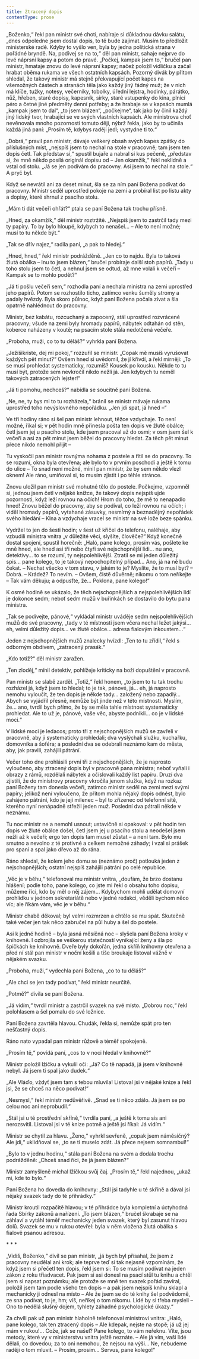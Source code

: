 ```yaml
---
title: Ztracený dopis
contentType: prose
---
```


„Boženko,“ řekl pan ministr své choti, nabíraje si důkladnou dávku salátu, „dnes odpoledne jsem dostal dopis, to tě bude zajímat. Musím to předložit ministerské radě. Kdyby to vyšlo ven, byla by jedna politická strana v pořádné bryndě. Na, podívej se na to,“ děl pan ministr, sahaje nejprve do levé náprsní kapsy a potom do pravé. „Počkej, kampak jsem to,“ bručel pan ministr, hmataje znovu do levé náprsní kapsy; načež položil vidličku a začal hrabat oběma rukama ve všech ostatních kapsách. Pozorný divák by přitom shledal, že takový ministr má stejně překvapující počet kapes na všemožných částech a stranách těla jako každý jiný řádný muž; že v nich má klíče, tužky, notesy, večerníky, tobolky, úřední lejstra, hodinky, párátko, nůž, hřeben, staré dopisy, kapesník, sirky, staré vstupenky do kina, plnicí péro a četné jiné předměty denní potřeby; a že hrabaje se v kapsách mumlá „kampak jsem to dal“, „to jsem blázen“, „počkejme“, tak jako by činil každý jiný lidský tvor, hrabající se ve svých vlastních kapsách. Ale ministrova choť nevěnovala mnoho pozornosti tomuto ději, nýbrž řekla, jako by to učinila každá jiná paní: „Prosím tě, kdybys raději jedl; vystydne ti to.“

„Dobrá,“ pravil pan ministr, dávaje veškerý obsah svých kapes zpátky do příslušných míst, „nejspíš jsem to nechal na stole v pracovně; tam jsem ten dopis četl. Tak představ si,“ spustil bujaře a nabral si kus pečeně, „představ si, že mně někdo posílá originál dopisu od – Jen okamžik,“ řekl neklidně a vstal od stolu. „Já se jen podívám do pracovny. Asi jsem to nechal na stole.“ A pryč byl.

Když se nevrátil ani za deset minut, šla se za ním paní Božena podívat do pracovny. Ministr seděl uprostřed pokoje na zemi a probíral list po listu akty a dopisy, které shrnul z psacího stolu.

„Mám ti dát večeři ohřát?“ ptala se paní Božena tak trochu přísně.

„Hned, za okamžik,“ děl ministr roztržitě. „Nejspíš jsem to zastrčil tady mezi ty papíry. To by bylo hloupé, kdybych to nenašel… – Ale to není možné; musí to tu někde být.“

„Tak se dřív najez,“ radila paní, „a pak to hledej.“

„Hned, hned,“ řekl ministr podrážděně. „Jen co to najdu. Byla to taková žlutá obálka – Inu to jsem blázen,“ bručel probíraje další stoh papírů. „Tady u toho stolu jsem to četl, a nehnul jsem se odtud, až mne volali k večeři – Kampak se to mohlo podět?“

„Já ti pošlu večeři sem,“ rozhodla paní a nechala ministra na zemi uprostřed jeho papírů. Potom se rozhostilo ticho, zatímco venku šuměly stromy a padaly hvězdy. Byla skoro půlnoc, když paní Božena počala zívat a šla opatrně nahlédnout do pracovny.

Ministr, bez kabátu, rozcuchaný a zapocený, stál uprostřed rozvrácené pracovny; všude na zemi byly hromady papírů, nábytek odtahán od stěn, koberce naházeny v koutě; na psacím stole stála nedotčená večeře.

„Proboha, muži, co to tu děláš?“ vyhrkla paní Božena.

„Ježíšikriste, dej mi pokoj,“ rozzuřil se ministr. „Copak mě musíš vyrušovat každých pět minut?“ Ovšem hned si uvědomil, že jí křivdí, a řekl mírněji: „To se musí prohledat systematicky, rozumíš? Kousek po kousku. Někde to tu musí být, protože sem nevkročil nikdo nežli já. Jen kdybych tu neměl takových zatracených lejster!“

„Já ti pomohu, nechceš?“ nabídla se soucitně paní Božena.

„Ne, ne, ty bys mi to tu rozházela,“ bránil se ministr mávaje rukama uprostřed toho nevýslovného nepořádku. „Jen jdi spat, já hned –“

Ve tři hodiny ráno si šel pan ministr lehnout, těžce vzdychaje. To není možné, říkal si; v pět hodin mně přinesla pošta ten dopis ve žluté obálce; četl jsem jej u psacího stolu, kde jsem pracoval až do osmi; v osm jsem šel k večeři a asi za pět minut jsem běžel do pracovny hledat. Za těch pět minut přece nikdo nemohl přijít –

Tu vyskočil pan ministr rovnýma nohama z postele a řítil se do pracovny. To se rozumí, okna byla otevřena; ale bylo to v prvním poschodí a ještě k tomu do ulice – To snad není možné, mínil pan ministr, že by sem někdo vlezl oknem! Ale ráno, umiňoval si, to musím zjistit i po téhle stránce.

Znovu uložil pan ministr své mohutné tělo do postele. Počkejme, vzpomněl si, jednou jsem četl v nějaké knížce, že takový dopis nejspíš ujde pozornosti, když leží rovnou na očích! Hrom do toho, že mě to nenapadlo hned! Znovu běžel do pracovny, aby se podíval, co leží rovnou na očích; i viděl hromady papírů, vytahané zásuvky, nesmírný a beznadějný nepořádek svého hledání – Klna a vzdychaje vracel se ministr na své lože beze spánku.

Vydržel to jen do šesti hodin; v šest už křičel do telefonu, naléhaje, aby vzbudili ministra vnitra „v důležité věci, slyšíte, člověče?“ Když konečně dostal spojení, spustil horečně: „Haló, pane kolego, prosím vás, pošlete ke mně hned, ale hned asi tři nebo čtyři své nejschopnější lidi… nu ano, detektivy… to se rozumí, ty nejspolehlivější. Ztratil se mi jeden důležitý spis… pane kolego, to je takový nepochopitelný případ… Ano, já na ně budu čekat. – Nechat všecko v tom stavu, v jakém to je? Myslíte, že to musí byt? – Dobrá. – Krádež? To nevím. – Ovšem, čistě důvěrně; nikomu o tom neříkejte – Tak vám děkuju; a odpusťte, že… Poklona, pane kolego!“

K osmé hodině se ukázalo, že těch nejschopnějších a nejspolehlivějších lidí je dokonce sedm; neboť sedm mužů v buřinkách se dostavilo do bytu pana ministra.

„Tak se podívejte, pánové,“ vykládal ministr uváděje sedm nejspolehlivějších mužů do své pracovny, „tady v té místnosti jsem včera nechal ležet jakýsi… eh, velmi důležitý dopis… ve žluté obálce… adresa fialovým inkoustem…“

Jeden z nejschopnějších mužů znalecky hvízdl: „Ten to tu zřídil,“ řekl s odborným obdivem, „zatracený prasák.“

„Kdo totiž?“ děl ministr zaražen.

„Ten zloděj,“ mínil detektiv, pohlížeje kriticky na boží dopuštění v pracovně.

Pan ministr se slabě zarděl. „Totiž,“ řekl honem, „to jsem to tu tak trochu rozházel já, když jsem to hledal; to je tak, pánové, já… eh, já naprosto nemohu vyloučit, že ten dopis je někde tady… založený nebo zapadlý… Abych se vyjádřil přesně, nemůže být jinde než v této místnosti. Myslím, že… ano, tvrdil bych přímo, že by se měla tahle místnost systematicky prohledat. Ale to už je, pánové, vaše věc, abyste podnikli… co je v lidské moci.“

V lidské moci je ledacos; proto tři z nejschopnějších mužů se zavřeli v pracovně, aby ji systematicky prohledali; dva vyslýchali služku, kuchařku, domovníka a šoféra; a poslední dva se odebrali neznámo kam do města, aby, jak pravili, zahájili pátrání.

Večer toho dne prohlásili první tři z nejschopnějších, že je naprosto vyloučeno, aby ztracený dopis byl v pracovně pana ministra; neboť vyňali i obrazy z rámů, rozdělali nábytek a očíslovali každý list papíru. Druzí dva zjistili, že do ministrovy pracovny vkročila jenom služka, když na rozkaz paní Boženy tam donesla večeři, zatímco ministr seděl na zemi mezi svými papíry; jelikož není vyloučeno, že přitom mohla nějaký dopis odnést, bylo zahájeno pátrání, kdo je její milenec – byl to zřízenec od telefonní sítě, kterého nyní nenápadně střežil jeden muž. Poslední dva pátrali někde v neznámu.

Tu noc ministr ne a nemohl usnout; ustavičně si opakoval: v pět hodin ten dopis ve žluté obálce došel, četl jsem jej u psacího stolu a neodešel jsem nežli až k večeři; ergo ten dopis tam musel zůstat – a není tam. Bylo mu smutno a nevolno z té protivné a celkem nemožné záhady; i vzal si prášek pro spaní a spal jako dřevo až do rána.

Ráno shledal, že kolem jeho domu se (neznámo proč) potlouká jeden z nejschopnějších; ostatní nejspíš zahájili pátrání po celé republice.

„Věc je v běhu,“ telefonoval mu ministr vnitra, „doufám, že brzo dostanu hlášení; podle toho, pane kolego, co jste mi řekl o obsahu toho dopisu, můžeme říci, kdo by měl o něj zájem… Kdybychom mohli udělat domovní prohlídku v jednom sekretariátě nebo v jedné redakci, věděli bychom něco víc; ale říkám vám, věc je v běhu.“

Ministr chabě děkoval; byl velmi rozmrzen a chtělo se mu spát. Skutečně také večer jen tak něco zabručel na půl huby a šel do postele.

Asi k jedné hodině – byla jasná měsíčná noc – slyšela paní Božena kroky v knihovně. I ozbrojila se veškerou statečností vynikající ženy a šla po špičkách ke knihovně. Dveře byly dokořán, jedna skříň knihovny otevřena a před ní stál pan ministr v noční košili a tiše broukaje listoval vážně v nějakém svazku.

„Proboha, muži,“ vydechla paní Božena, „co to tu děláš?“

„Ale chci se jen tady podívat,“ řekl ministr neurčitě.

„Potmě?“ divila se paní Božena.

„Já vidím,“ tvrdil ministr a zastrčil svazek na své místo. „Dobrou noc,“ řekl polohlasem a šel pomalu do své ložnice.

Paní Božena zavrtěla hlavou. Chudák, řekla si, nemůže spát pro ten nešťastný dopis.

Ráno nato vypadal pan ministr růžově a téměř spokojeně.

„Prosím tě,“ povídá paní, „cos to v noci hledal v knihovně?“

Ministr položil lžičku a vykulil oči: „Já? Co tě napadá, já jsem v knihovně nebyl. Já jsem ti spal jako dudek.“

„Ale Vláďo, vždyť jsem tam s tebou mluvila! Listoval jsi v nějaké knize a řekl jsi, že se chceš na něco podívat!“

„Nesmysl,“ řekl ministr nedůvěřivě. „Snad se ti něco zdálo. Já jsem se po celou noc ani neprobudil.“

„Stál jsi u té prostřední skříně,“ tvrdila paní, „a ještě k tomu sis ani nerozsvítil. Listoval jsi v té knize potmě a ještě jsi říkal: Já vidím.“

Ministr se chytil za hlavu. „Ženo,“ vyhrkl sevřeně, „copak jsem náměsíčný? Ale jdi,“ uklidňoval se, „to se ti muselo zdát. Já přece nejsem somnambul!“

„Bylo to v jednu hodinu,“ stála paní Božena na svém a dodala trochu podrážděně: „Chceš snad říci, že já jsem blázen?“

Ministr zamyšleně míchal lžičkou svůj čaj. „Prosím tě,“ řekl najednou, „ukaž mi, kde to bylo.“

Paní Božena ho dovedla do knihovny: „Stál jsi tadyhle u té skříně a dával jsi nějaký svazek tady do té přihrádky.“

Ministr kroutil rozpačitě hlavou; v té přihrádce byla kompletní a úctyhodná řada Sbírky zákonů a nařízení. „To jsem blázen,“ bručel škrabaje se na záhlaví a vytáhl téměř mechanicky jeden svazek, který byl zasunut hlavou dolů. Svazek se mu v rukou otevřel: byla v něm vložena žlutá obálka s fialově psanou adresou.

\* \* \*

„Vidíš, Boženko,“ divil se pan ministr, „já bych byl přísahal, že jsem z pracovny neudělal ani krok; ale teprve teď si tak nejasně vzpomínám, že když jsem si přečetl ten dopis, řekl jsem si: To se musím podívat na jeden zákon z roku třiadvacet. Pak jsem si asi donesl na psací stůl tu knihu a chtěl jsem si napsat poznámku; ale protože se mně ten svazek pořád zavíral, položil jsem tam podle všeho ten dopis – a pak jsem nejspíš knihu sklapl a mechanicky ji odnesl na místo – Ale že jsem se do té knihy šel podvědomě, ze sna podívat, to je, hm; víš, neříkej o tom nikomu. Lidé by si třeba mysleli – Ono to nedělá slušný dojem, tyhlety záhadné psychologické úkazy.“

Za chvíli pak už pan ministr hlaholně telefonoval ministrovi vnitra: „Haló, pane kolego, tak ten ztracený dopis – Ale kdepak, nejste na stopě; já už jej mám v rukou!… Cože, jak se našel? Pane kolego, to vám neřeknu. Víte, jsou metody, které vy v ministerstvu vnitra ještě neznáte. – Ale já vím, vaši lidé dělali, co dovedou; za to oni nemohou, že nejsou na výši… Ne, nebudeme raději o tom mluvit. – Prosím, prosím… Servus, pane kolego!“
